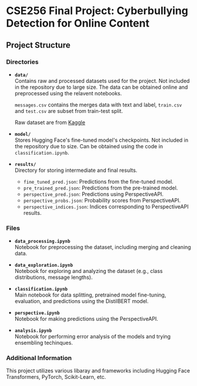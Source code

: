 # CSE256 Final Project: Cyberbullying Detection for Online Content

## Project Structure

### Directories
- **`data/`**  
  Contains raw and processed datasets used for the project. Not included in the repository due to large size. The data can be obtained online and preprocessed using the relavent notebooks.

  `messages.csv` contains the merges data with text and label, `train.csv` and `test.csv` are subset from train-test split.

  Raw dataset are from [Kaggle](https://www.kaggle.com/datasets/datadrivenx/cyberbullying-detection-dataset-for-online-content/data?select=1.+users_data.csv)

- **`model/`**  
  Stores Hugging Face's fine-tuned model's checkpoints. Not included in the repository due to size. Can be obtained using the code in `classification.ipynb`.

- **`results/`**  
  Directory for storing intermediate and final results.  
  - `fine_tuned_pred.json`: Predictions from the fine-tuned model.  
  - `pre_trained_pred.json`: Predictions from the pre-trained model.  
  - `perspective_pred.json`: Predictions using PerspectiveAPI.  
  - `perspective_probs.json`: Probability scores from PerspectiveAPI.  
  - `perspective_indices.json`: Indices corresponding to PerspectiveAPI results.

### Files
- **`data_processing.ipynb`**  
  Notebook for preprocessing the dataset, including merging and cleaning data.  

- **`data_exploration.ipynb`**  
  Notebook for exploring and analyzing the dataset (e.g., class distributions, message lengths).  

- **`classification.ipynb`**  
  Main notebook for data splitting, pretrained model fine-tuning, evaluation, and predictions using the DistilBERT model.

- **`perspective.ipynb`**  
  Notebook for making predictions using the PerspectiveAPI.

- **`analysis.ipynb`**  
  Notebook for performing error analysis of the models and trying ensembling techinques.

### Additional Information
This project utilizes various libaray and frameworks including Hugging Face Transformers, PyTorch, Scikit-Learn, etc.

